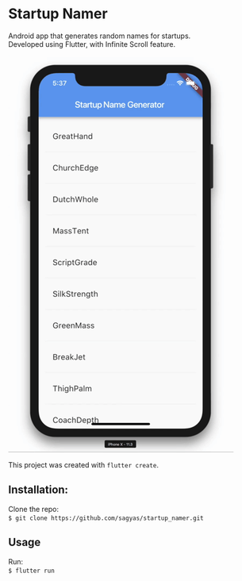 # Startup Namer

Android app that generates random names for startups.  
Developed using Flutter, with Infinite Scroll feature.

![alt text](./assets/startup-namer.gif 'App')

This project was created with `flutter create`.

## Installation:

Clone the repo:  
`$ git clone https://github.com/sagyas/startup_namer.git`

## Usage

Run:  
`$ flutter run`
